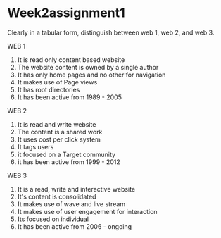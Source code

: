 # Week2assignment1
Clearly in a tabular form, distinguish between web 1, web 2, and web 3.

WEB 1
1. It is read only content based website
2. The website content is owned by a single author
3. It has only home pages and no other for navigation
4. It makes use of Page views
5. It has root directories
6. It has been active from 1989 - 2005

WEB 2
1. It is read and write website 
2. The content is a shared work
3. It uses cost per click system
4. It tags users
5. it focused on a Target community
6. it has been active from 1999 - 2012

WEB 3
1. It is a read, write and interactive website
2. It's content is consolidated
3. It makes use of wave and live stream
4. It makes use of user engagement for interaction
5. Its focused on individual
6. It has been active from 2006 - ongoing

